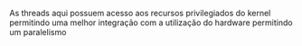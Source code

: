 
As threads aqui possuem acesso aos recursos privilegiados do kernel permitindo uma melhor integração com a utilização do hardware permitindo um paralelismo